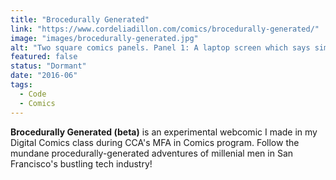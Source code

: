 ```yaml
---
title: "Brocedurally Generated"
link: "https://www.cordeliadillon.com/comics/brocedurally-generated/"
image: "images/brocedurally-generated.jpg"
alt: "Two square comics panels. Panel 1: A laptop screen which says simply, 'You're harshing my vertical integration.' Panel 2: A bespectacled young man, partially in frame, holds up a coffee to-go cup and says, 'Yeah, I read about that on Reddit.'"
featured: false
status: "Dormant"
date: "2016-06"
tags:
  - Code
  - Comics
---
```

**Brocedurally Generated (beta)** is an experimental webcomic I made in my Digital Comics class during CCA's MFA in Comics program. Follow the mundane procedurally-generated adventures of millenial men in San Francisco's bustling tech industry!